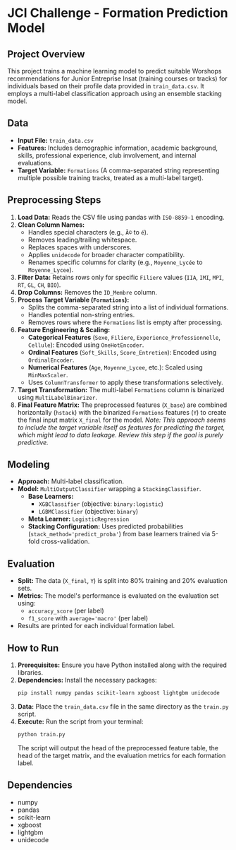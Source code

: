 # JCI Challenge - Formation Prediction Model

## Project Overview

This project trains a machine learning model to predict suitable Worshops recommendations for Junior Entreprise Insat (training courses or tracks) for individuals based on their profile data provided in `train_data.csv`. It employs a multi-label classification approach using an ensemble stacking model.

## Data

*   **Input File:** `train_data.csv` 
*   **Features:** Includes demographic information, academic background, skills, professional experience, club involvement, and internal evaluations.
*   **Target Variable:** `Formations` (A comma-separated string representing multiple possible training tracks, treated as a multi-label target).

## Preprocessing Steps

1.  **Load Data:** Reads the CSV file using pandas with `ISO-8859-1` encoding.
2.  **Clean Column Names:**
    *   Handles special characters (e.g., `Ã©` to `é`).
    *   Removes leading/trailing whitespace.
    *   Replaces spaces with underscores.
    *   Applies `unidecode` for broader character compatibility.
    *   Renames specific columns for clarity (e.g., `Moyenne_Lycée` to `Moyenne_Lycee`).
3.  **Filter Data:** Retains rows only for specific `Filiere` values (`IIA`, `IMI`, `MPI`, `RT`, `GL`, `CH`, `BIO`).
4.  **Drop Columns:** Removes the `ID_Membre` column.
5.  **Process Target Variable (`Formations`):**
    *   Splits the comma-separated string into a list of individual formations.
    *   Handles potential non-string entries.
    *   Removes rows where the `Formations` list is empty after processing.
6.  **Feature Engineering & Scaling:**
    *   **Categorical Features** (`Sexe`, `Filiere`, `Experience_Professionnelle`, `Cellule`): Encoded using `OneHotEncoder`.
    *   **Ordinal Features** (`Soft_Skills`, `Score_Entretien`): Encoded using `OrdinalEncoder`.
    *   **Numerical Features** (`Age`, `Moyenne_Lycee`, etc.): Scaled using `MinMaxScaler`.
    *   Uses `ColumnTransformer` to apply these transformations selectively.
7.  **Target Transformation:** The multi-label `Formations` column is binarized using `MultiLabelBinarizer`.
8.  **Final Feature Matrix:** The preprocessed features (`X_base`) are combined horizontally (`hstack`) with the binarized `Formations` features (`Y`) to create the final input matrix `X_final` for the model. *Note: This approach seems to include the target variable itself as features for predicting the target, which might lead to data leakage. Review this step if the goal is purely predictive.*

## Modeling

*   **Approach:** Multi-label classification.
*   **Model:** `MultiOutputClassifier` wrapping a `StackingClassifier`.
    *   **Base Learners:**
        *   `XGBClassifier` (objective: `binary:logistic`)
        *   `LGBMClassifier` (objective: `binary`)
    *   **Meta Learner:** `LogisticRegression`
    *   **Stacking Configuration:** Uses predicted probabilities (`stack_method='predict_proba'`) from base learners trained via 5-fold cross-validation.

## Evaluation

*   **Split:** The data (`X_final`, `Y`) is split into 80% training and 20% evaluation sets.
*   **Metrics:** The model's performance is evaluated on the evaluation set using:
    *   `accuracy_score` (per label)
    *   `f1_score` with `average='macro'` (per label)
*   Results are printed for each individual formation label.

## How to Run

1.  **Prerequisites:** Ensure you have Python installed along with the required libraries.
2.  **Dependencies:** Install the necessary packages:
    ```bash
    pip install numpy pandas scikit-learn xgboost lightgbm unidecode
    ```
3.  **Data:** Place the `train_data.csv` file in the same directory as the `train.py` script.
4.  **Execute:** Run the script from your terminal:
    ```bash
    python train.py
    ```
    The script will output the head of the preprocessed feature table, the head of the target matrix, and the evaluation metrics for each formation label.

## Dependencies

*   numpy
*   pandas
*   scikit-learn
*   xgboost
*   lightgbm
*   unidecode
